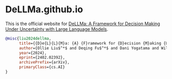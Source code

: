 # DeLLMa.github.io

This is the official website for [DeLLMa: A Framework for Decision Making Under Uncertainty with Large Language Models](https://arxiv.org/abs/2402.02392).

```bibtex
@misc{liu2024dellma,
      title={{D}e{L}{L}{M}a: {A} {F}ramework for {D}ecision {M}aking {U}nder {U}ncertainty with {L}arge {L}anguage {M}odels}, 
      author={Ollie Liu$^*$ and Deqing Fu$^*$ and Dani Yogatama and Willie Neiswanger},
      year={2024},
      eprint={2402.02392},
      archivePrefix={arXiv},
      primaryClass={cs.AI}
}
```
